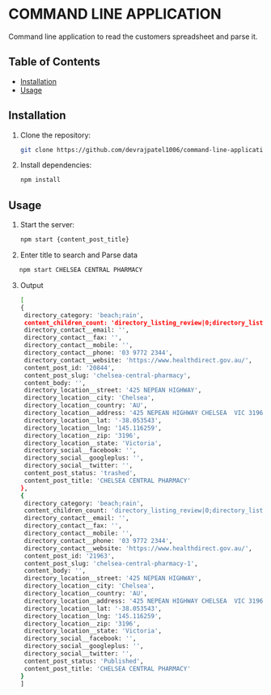 # COMMAND LINE APPLICATION

Command line application to read the customers spreadsheet and parse it.

## Table of Contents

- [Installation](#installation)
- [Usage](#usage)

## Installation

1. Clone the repository:

   ```bash
   git clone https://github.com/devrajpatel1006/command-line-application
   ```

2. Install dependencies:

   ```bash
   npm install
   ```

## Usage

1. Start the server:

   ```bash
   npm start {content_post_title}
   ```

2. Enter title to search and Parse data

```bash
   npm start CHELSEA CENTRAL PHARMACY
```

3. Output

   ```bash
   [
   {
    directory_category: 'beach;rain',
    content_children_count: 'directory_listing_review|0;directory_listing_lead|0',
    directory_contact__email: '',
    directory_contact__fax: '',
    directory_contact__mobile: '',
    directory_contact__phone: '03 9772 2344',
    directory_contact__website: 'https://www.healthdirect.gov.au/',
    content_post_id: '20844',
    content_post_slug: 'chelsea-central-pharmacy',
    content_body: '',
    directory_location__street: '425 NEPEAN HIGHWAY',
    directory_location__city: 'Chelsea',
    directory_location__country: 'AU',
    directory_location__address: '425 NEPEAN HIGHWAY CHELSEA  VIC 3196',
    directory_location__lat: '-38.053543',
    directory_location__lng: '145.116259',
    directory_location__zip: '3196',
    directory_location__state: 'Victoria',
    directory_social__facebook: '',
    directory_social__googleplus: '',
    directory_social__twitter: '',
    content_post_status: 'trashed',
    content_post_title: 'CHELSEA CENTRAL PHARMACY'
   },
   {
    directory_category: 'beach;rain',
    content_children_count: 'directory_listing_review|0;directory_listing_lead|0',
    directory_contact__email: '',
    directory_contact__fax: '',
    directory_contact__mobile: '',
    directory_contact__phone: '03 9772 2344',
    directory_contact__website: 'https://www.healthdirect.gov.au/',
    content_post_id: '21963',
    content_post_slug: 'chelsea-central-pharmacy-1',
    content_body: '',
    directory_location__street: '425 NEPEAN HIGHWAY',
    directory_location__city: 'Chelsea',
    directory_location__country: 'AU',
    directory_location__address: '425 NEPEAN HIGHWAY CHELSEA  VIC 3196',
    directory_location__lat: '-38.053543',
    directory_location__lng: '145.116259',
    directory_location__zip: '3196',
    directory_location__state: 'Victoria',
    directory_social__facebook: '',
    directory_social__googleplus: '',
    directory_social__twitter: '',
    content_post_status: 'Published',
    content_post_title: 'CHELSEA CENTRAL PHARMACY'
   }
   ]

   ```
